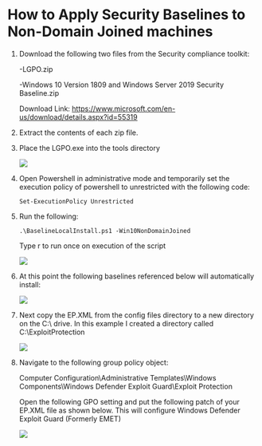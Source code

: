 # How to Apply Security Baselines to Non-Domain Joined machines

1. Download the following two files from the Security compliance toolkit:

   -LGPO.zip
   
   -Windows 10 Version 1809 and Windows Server 2019 Security Baseline.zip
   
   Download Link: https://www.microsoft.com/en-us/download/details.aspx?id=55319
   
2. Extract the contents of each zip file. 
 
3. Place the LGPO.exe into the tools directory

   ![](https://github.com/rootsecdev/Microsoft-Blue-Forest/blob/master/Screenshots/StdAloneSec1.PNG)
  
4. Open Powershell in administrative mode and temporarily set the execution policy of powershell to unrestricted with the following code:

   ```
   Set-ExecutionPolicy Unrestricted
   ```
   
5. Run the following:

   ```
   .\BaselineLocalInstall.ps1 -Win10NonDomainJoined
   ```

   Type r to run once on execution of the script
  
   ![](https://github.com/rootsecdev/Microsoft-Blue-Forest/blob/master/Screenshots/StdAloneSec2.PNG)
   
6. At this point the following baselines referenced below will automatically install:
 
   ![](https://github.com/rootsecdev/Microsoft-Blue-Forest/blob/master/Screenshots/StdAloneSec3.PNG)
   
7. Next copy the EP.XML from the config files directory to a new directory on the C:\ drive. In this example I created a directory called C:\ExploitProtection

   ![](https://github.com/rootsecdev/Microsoft-Blue-Forest/blob/master/Screenshots/StdAloneSec4.PNG)
   
8. Navigate to the following group policy object:
  
   Computer Configuration\Administrative Templates\Windows Components\Windows Defender Exploit Guard\Exploit Protection
   
   Open the following GPO setting and put the following patch of your EP.XML file as shown below. This will configure Windows Defender Exploit Guard (Formerly EMET)
   
   ![](https://github.com/rootsecdev/Microsoft-Blue-Forest/blob/master/Screenshots/StdAloneSec5.PNG)
